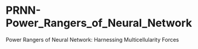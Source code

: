 # PRNN-Power_Rangers_of_Neural_Network
Power Rangers of Neural Network: Harnessing Multicellularity Forces

